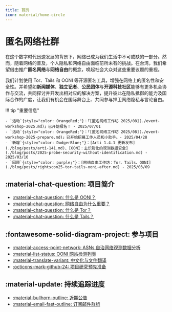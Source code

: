 ```yaml
---
title: 首页
icon: material/home-circle
---
```


# 匿名网络社群

在这个数字时代迅速发展的背景下，网络已成为我们生活中不可或缺的一部分。然而，随着网络的普及，个人隐私和网络自由面临前所未有的挑战。在台湾，我们希望借由推广**匿名网络**与**网络自由**的概念，唤起社会大众对这些重要议题的重视。

我们计划使用 Tor、Tails 和 OONI 等开源匿名工具，增强在网络上的匿名性和安全性。并希望如**新闻媒体**、**独立记者**、**公民团体**与**开源科技社区**能够有更多机会协作与交流，共同探讨并开发出相对应的解决方案，提升彼此在隐私抵御的能力及国际合作的广度，让我们有机会在国际舞台上、共同参与捍卫网络隐私与言论自由。

!!! tip "重要信息"

    - `活动`{style="color: OrangeRed;"}：「[匿名网络工作坊 2025/08](./event-workshop-2025.md)」已开始报名！ - 2025/07/01
    - `活动`{style="color: OrangeRed;"}：「[匿名网络工作坊 2025/08](./event-workshop-2025-prepare.md)」已开始招募工作人员和小助手。- 2025/04/28
    - `新增`{style="color: DodgerBlue;"}：[Arti 1.4.1 更新发布](./blog/posts/arti-141.md)、[OONI：去识别化的观测数据安全](./blog/posts/2025-probe-security-without-identification.md) - 2025/03/16
    - `回顾`{style="color: purple;"}：[网络自由工作坊：Tor、Tails、OONI](./blog/posts/rightscon25-tor-tails-ooni-after.md) - 2025/03/09

## :material-chat-question: 项目简介

<div class="grid cards" markdown>

- [:material-chat-question: 什么是 OONI？](./what-is-ooni.md)
- [:material-chat-question: 网络自由为什么重要？](./internet-freedom-matter.md)
- [:material-chat-question: 什么是 Tor？](./what-is-tor.md)
- [:material-chat-question: 什么是 Tails？](./what-is-tails.md)

</div>

## :fontawesome-solid-diagram-project: 参与项目

<div class="grid cards" markdown>

- [:material-access-point-network: ASNs 自治网络观测数据分析](./ooni-asns-coverage.md)
- [:material-list-status: OONI 网站检测列表](./ooni-weblists.md)
- [:material-translate-variant: 中文化与文件翻译](./ooni-i18n.md)
- [:octicons-mark-github-24: 项目研究预先准备](./setup-repo.md)

</div>

## :material-update: 持续追踪进度

<div class="grid cards" markdown>

- [:material-bullhorn-outline: 近期公告](./blog/index.md)
- [:material-email-fast-outline: 订阅邮件群组](./contact.md)

</div>
